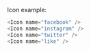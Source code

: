 Icon example:

```js
<Icon name="facebook" />
<Icon name="instagram" />
<Icon name="twitter" />
<Icon name="like" />


```